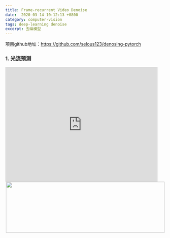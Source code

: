 ```yaml
---
title: Frame-recurrent Video Denoise
date:  2020-03-14 10:12:13 +0800
category: computer-vision
tags: deep-learning denoise
excerpt: 去噪模型
---
```


项目github地址：https://github.com/selous123/denosing-pytorch

### 1. 光流预测
<iframe width="480" height="360" src="http://www.youtube.com/embed/WO82PoAczTc" frameborder="0"> </iframe>


<center><img src="https://github.com/selous123/denosing-pytorch/master/show/of/loss.png" width="500" height="160"/></center>
